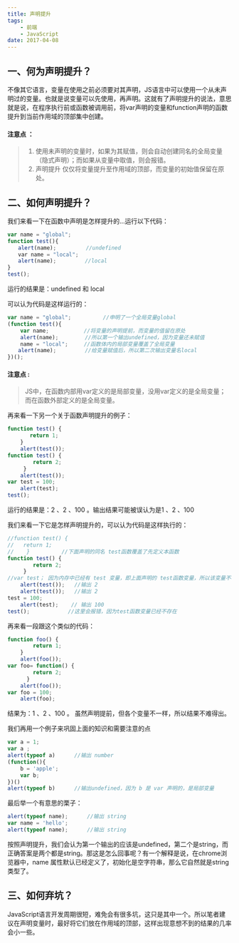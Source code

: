 ```yaml
---
title: 声明提升
tags: 
	- 前端 
	- JavaScript
date: 2017-04-08
---
```


## 一、何为声明提升？
不像其它语言，变量在使用之前必须要对其声明，JS语言中可以使用一个从未声明过的变量。也就是说变量可以先使用，再声明。这就有了声明提升的说法，意思就是说，在程序执行前或函数被调用前，将var声明的变量和function声明的函数 提升到当前作用域的顶部集中创建。


#### 注意点 ：

> 1. 使用未声明的变量时，如果为其赋值，则会自动创建同名的全局变量（隐式声明）；而如果从变量中取值，则会报错。
> 2. 声明提升 仅仅将变量提升至作用域的顶部，而变量的初始值保留在原处。 

<!-- more -->

## 二、如何声明提升？
我们来看一下在函数中声明是怎样提升的…运行以下代码：
   
```js
var name = "global";
function test(){
　　alert(name);　　      //undefined
　　var name = "local";
　　alert(name);         //local
}
test();
```
运行的结果是：undefined 和 local    

可以认为代码是这样运行的：

```js
var name = "global";          //申明了一个全局变量global
(function test(){
    var name;           //将变量的声明提前，而变量的值留在原处
    alert(name);　　     //所以第一个输出undefined，因为变量还未赋值
    name = "local";     //函数体内的局部变量覆盖了全局变量
　　alert(name);         //给变量赋值后，所以第二次输出变量名local
})();
```
#### 注意点 :

>JS中，在函数内部用var定义的是局部变量，没用var定义的是全局变量；而在函数外部定义的是全局变量。

再来看一下另一个关于函数声明提升的例子：

```js
function test() {
	   return 1;
    }
	alert(test());
function test() {
		return 2;
	 }
	alert(test());
var test = 100;
	alert(test);
test();
```

 运行的结果是：2 、2 、100 。输出结果可能被误认为是1 、2 、100     

我们来看一下它是怎样声明提升的，可以认为代码是这样执行的：

```js
//function test() {       
//   return 1;
//    }          //下面声明的同名 test函数覆盖了先定义本函数
function test() {
		return 2;
	 }              
//var test； 因为内存中已经有 test 变量，即上面声明的 test函数变量，所以该变量不再重新定义
	alert(test());   //输出 2 
	alert(test());   //输出 2
test = 100;        
	alert(test);    // 输出 100
test();            //这里会报错，因为test函数变量已经不存在
```

再来看一段跟这个类似的代码：

```js
function foo() {
        return 1;
    }
	alert(foo());
var foo= function() {
		return 2;
	  }
	alert(foo());	
var foo = 100;
	alert(foo);
```
结果为：1 、2 、100  。 虽然声明提前，但各个变量不一样，所以结果不难得出。

我们再用一个例子来巩固上面的知识和需要注意的点

```js
var a = 1;
var a ;
alert(typeof a)      //输出 number
(function(){
    b = 'apple';
    var b;
})()
alert(typeof b)      //输出undefined，因为 b 是 var 声明的，是局部变量
```

最后举一个有意思的栗子：

```js
alert(typeof name);      //输出 string
var name = 'hello';
alert(typeof name);      //输出 string
```
按照声明提升，我们会认为第一个输出的应该是undefined，第二个是string，而正确答案是两个都是string。那这是怎么回事呢？有一个解释是说，在chrome浏览器中，name 属性默认已经定义了，初始化是空字符串，那么它自然就是string类型了。


## 三、如何弃坑？
JavaScript语言开发周期很短，难免会有很多坑，这只是其中一个。所以笔者建议在声明变量时，最好将它们放在作用域的顶部，这样出现意想不到的结果的几率会小一些。










